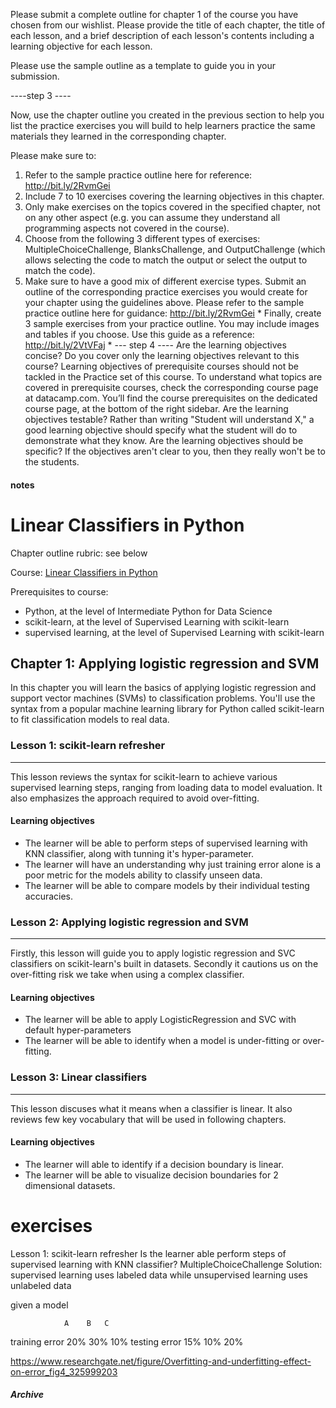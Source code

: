 Please submit a complete outline for chapter 1 of the course you have chosen from our wishlist.
Please provide
the title of each chapter,
the title of each lesson, and
a brief description of each lesson's contents including a learning objective for each lesson.

Please use the sample outline as a template to guide you in your submission.



----step 3 ----

Now, use the chapter outline you created in the previous section to help you list the practice exercises you will build to help learners practice the same materials they learned in the corresponding chapter.

Please make sure to:
1. Refer to the sample practice outline here for reference:  http://bit.ly/2RvmGei
2. Include 7 to 10 exercises covering the learning objectives in this chapter.
3. Only make exercises on the topics covered in the specified chapter, not on any other aspect (e.g. you can assume they understand all programming aspects not covered in the course).
4. Choose from the following 3 different types of exercises: MultipleChoiceChallenge, BlanksChallenge, and OutputChallenge (which allows selecting the code to match the output or select the output to match the code).
5. Make sure to have a good mix of different exercise types.
Submit an outline of the corresponding practice exercises you would create for your chapter using the guidelines above. Please refer to the sample practice outline here for guidance: http://bit.ly/2RvmGei *
Finally, create 3 sample exercises from your practice outline. You may include images and tables if you choose. Use this guide as a reference: http://bit.ly/2VtVFaj *
--- step 4 ----
Are the learning objectives concise?
Do you cover only the learning objectives relevant to this course?
Learning objectives of prerequisite courses should not be tackled in the Practice set of this course.
To understand what topics are covered in prerequisite courses, check the corresponding course page at datacamp.com.  You’ll find the course prerequisites on the dedicated course page, at the bottom of the right sidebar.
Are the learning objectives testable? Rather than writing "Student will understand X," a good learning objective should specify what the student will do to demonstrate what they know.
Are the learning objectives should be specific? If the objectives aren't clear to you, then they really won't be to the students.


#### notes ####

# Linear Classifiers in Python

Chapter outline rubric: see below

Course: [Linear Classifiers in Python](https://www.datacamp.com/courses/linear-classifiers-in-python)

Prerequisites to course:
* Python, at the level of Intermediate Python for Data Science
* scikit-learn, at the level of Supervised Learning with scikit-learn
* supervised learning, at the level of Supervised Learning with scikit-learn

## Chapter 1: Applying logistic regression and SVM
In this chapter you will learn the basics of applying logistic regression and support vector machines (SVMs) to classification problems. You'll use the syntax from  a popular machine learning library for Python called scikit-learn to fit classification models to real data.

### Lesson 1: scikit-learn refresher
---
This lesson reviews the syntax for scikit-learn to achieve various supervised learning steps, ranging from loading data to model evaluation. It also emphasizes the approach required to avoid over-fitting.

#### Learning objectives
* The learner will be able to perform steps of supervised learning with KNN classifier, along with tunning it's hyper-parameter.
* The learner will have an understanding why just training error alone is a poor metric for the models ability to classify unseen data.
* The learner will be able to compare models by their individual testing accuracies.


### Lesson 2: Applying logistic regression and SVM
---
Firstly, this lesson will guide you to apply logistic regression and SVC classifiers on scikit-learn's built in datasets. Secondly it cautions us on the over-fitting risk we take when using a complex classifier.

#### Learning objectives
* The learner will be able to apply LogisticRegression and SVC with default hyper-parameters
* The learner will be able to identify when a model is under-fitting or over-fitting.

### Lesson 3: Linear classifiers
---
This lesson discuses what it means when a classifier is linear. It also reviews few key vocabulary that will be used in following chapters.

#### Learning objectives

* The learner will able to identify if a decision boundary is linear.
* The learner will be able to visualize decision boundaries for 2 dimensional datasets.


# exercises

Lesson 1: scikit-learn refresher
Is the learner able perform steps of supervised learning with KNN classifier?
MultipleChoiceChallenge
Solution: supervised learning uses labeled data while unsupervised learning uses unlabeled data


given a model

                A    B   C
training error  20% 30% 10%
testing error   15% 10% 20%

https://www.researchgate.net/figure/Overfitting-and-underfitting-effect-on-error_fig4_325999203

##### Archive ####

